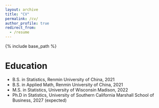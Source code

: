 ```yaml
---
layout: archive
title: "CV"
permalink: /cv/
author_profile: true
redirect_from:
  - /resume
---
```


{% include base_path %}

Education
======
* B.S. in Statistics, Renmin University of China, 2021
* B.S. in Applied Math, Renmin University of China, 2021
* M.S. in Statistics, University of Wisconsin Madison, 2022
* Ph.D in Statistics, University of Southern California Marshall School of Business, 2027 (expected)
